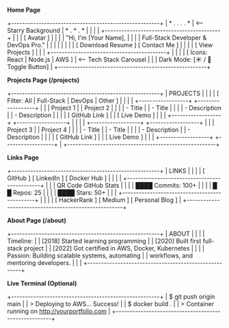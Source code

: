 **Home Page**

+------------------------------------------------------+
| *       .          .        .           .       *   |  <-- Starry Background
|      *         .       *         .         *        |
|                                                      |
|   +------------------------------------------+       |
|   |  [ Avatar ]                              |       |
|   |  "Hi, I'm [Your Name],                   |       |
|   |   Full-Stack Developer & DevOps Pro."    |       |
|   |                                          |       |
|   |   [ Download Resume ] [ Contact Me ]     |       |
|   |   [ View Projects ]                      |       |
|   +------------------------------------------+       |
|                                                      |
|        [ Icons: React | Node.js | AWS ]              |  <-- Tech Stack Carousel
|                                                      |
|      Dark Mode: [☀️ / 🌙 Toggle Button]              |
+------------------------------------------------------+


**Projects Page (/projects)**

+------------------------------------------------------+
|                     PROJECTS                         |
|                                                      |
|   [ Filter: All | Full-Stack | DevOps | Other ]      |
|                                                      |
|   +------------------+    +------------------+       |
|   |  Project 1        |    |  Project 2        |     |
|   |  - Title          |    |  - Title          |     |
|   |  - Description    |    |  - Description    |     |
|   |  [ GitHub Link ]  |    |  [ Live Demo ]    |     |
|   +------------------+    +------------------+       |
|                                                      |
|   +------------------+    +------------------+       |
|   |  Project 3        |    |  Project 4        |     |
|   |  - Title          |    |  - Title          |     |
|   |  - Description    |    |  - Description    |     |
|   |  [ GitHub Link ]  |    |  [ Live Demo ]    |     |
|   +------------------+    +------------------+       |
+------------------------------------------------------+

**Links Page**

+------------------------------------------------------+
|                       LINKS                          |
|                                                      |
|   [ GitHub ]       [ LinkedIn ]       [ Docker Hub ] |
|                                                      |
|   +----------------------------------------------+   |
|   |  QR Code         GitHub Stats                |   |
|   |      ████  Commits: 100+                     |   |
|   |      █  █  Repos: 25                         |   |
|   |      ████  Stars: 50+                        |   |
|   +----------------------------------------------+   |
|                                                      |
|   [ HackerRank ]   [ Medium ]   [ Personal Blog ]    |
+------------------------------------------------------+

**About Page (/about)**

+------------------------------------------------------+
|                       ABOUT                          |
|                                                      |
|   Timeline:                                          |
|   [2018] Started learning programming                |
|   [2020] Built first full-stack project              |
|   [2022] Got certified in AWS, Docker, Kubernetes    |
|                                                      |
|   Passion: Building scalable systems, automating     |
|   workflows, and mentoring developers.               |
|                                                      |
+------------------------------------------------------+


**Live Terminal (Optional)**

+------------------------------------------------------+
| $ git push origin main                               |
| > Deploying to AWS... Success!                      |
| $ docker build .                                     |
| > Container running on http://yourportfolio.com      |
+------------------------------------------------------+

